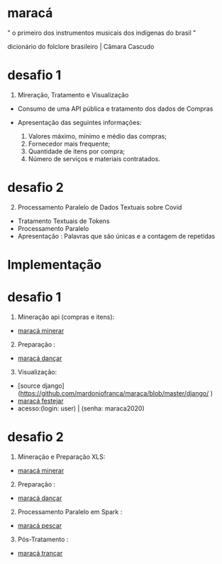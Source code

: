 # maracá

" o primeiro dos instrumentos musicais dos indígenas do brasil "  

dicionário do folclore brasileiro | Câmara Cascudo

# desafio 1

1) Mireração, Tratamento e Visualização

- Consumo de uma API pública e tratamento dos dados de Compras  
- Apresentação das seguintes informações:

    1. Valores máximo, mínimo e médio das compras;
    2. Fornecedor mais frequente;
    3. Quantidade de itens por compra;
    4. Número de serviços e materiais contratados.

# desafio 2

2) Processamento Paralelo de Dados Textuais sobre Covid
- Tratamento Textuais de Tokens
- Processamento Paralelo 
- Apresentação : Palavras que são únicas e a contagem de repetidas

# Implementação

# desafio 1

1) Mineração api (compras e itens):
  - [maracá minerar ](https://github.com/mardoniofranca/maraca/blob/master/miner/api-request.ipynb)

2) Preparação :
  - [maracá dançar ](https://github.com/mardoniofranca/maraca/blob/master/prepare/compras_itens.ipynb)

3) Visualização:
  - [source django]  (https://github.com/mardoniofranca/maraca/blob/master/django/ )
  - [maracá festejar ](https://maraca.herokuapp.com/)  
  - acesso:(login: user) |  (senha: maraca2020)


# desafio 2

1) Mineração e Preparação XLS:
  - [maracá minerar ](https://github.com/mardoniofranca/maraca/blob/master/miner/miner_xls.ipynb)

2) Preparação :
  - [maracá dançar ](https://github.com/mardoniofranca/maraca/blob/master/prepare/text.ipynb)

2) Processamento Paralelo em Spark :
  - [maracá pescar ](https://github.com/mardoniofranca/maraca/blob/master/spark/main.py)

3) Pós-Tratamento :
  - [maracá trançar ](https://github.com/mardoniofranca/maraca/blob/master/treat/text.ipynb)


